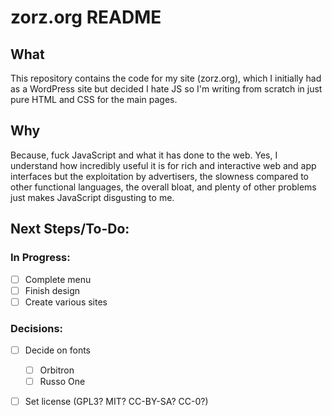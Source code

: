 # zorz.org README

## What

This repository contains the code for my site (zorz.org), which I initially had as a WordPress site but decided I hate JS so I'm writing from scratch in just pure HTML and CSS for the main pages.  

## Why
Because, fuck JavaScript and what it has done to the web.  Yes, I understand how incredibly useful it is for rich and interactive web and app interfaces but the exploitation by advertisers, the slowness compared to other functional languages, the overall bloat, and plenty of other problems just makes JavaScript disgusting to me.  

## Next Steps/To-Do:
### In Progress: 
- [ ] Complete menu 
- [ ] Finish design
- [ ] Create various sites

### Decisions: 
- [ ] Decide on fonts 
  - [ ]  Orbitron
  - [ ]  Russo One
- [ ] Set license (GPL3?  MIT? CC-BY-SA? CC-0?)

